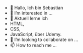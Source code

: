 - 👋 Hallo, Ich bin Sebastian   
- 👀 I’m interested in ...
- 🌱 Aktuell lerne ich
-   HTML,
-   CSS,
-   JavaScript, über Udemy.
- 💞️ I’m looking to collaborate on ...
- 📫 How to reach me ...

<!---
Felle26/Felle26 is a ✨ special ✨ repository because its `README.md` (this file) appears on your GitHub profile.
You can click the Preview link to take a look at your changes.
--->
